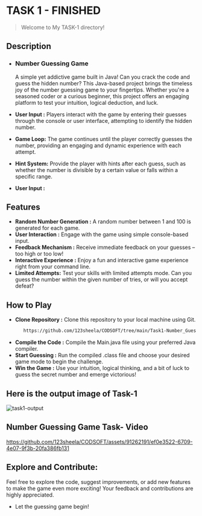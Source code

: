 
# TASK 1 - FINISHED

> Welcome to My TASK-1 directory!

## Description

 - ### Number Guessing Game
    
     A simple yet addictive game built in Java! Can you crack the code and guess the hidden number?
     This Java-based project brings the timeless joy of the number guessing game to your fingertips.
     Whether you're a seasoned coder or a curious beginner, this project offers an engaging platform to test your intuition, logical deduction, and luck.
-  **User Input :** Players interact with the game by entering their guesses through the console or user interface, attempting to identify the hidden number.
-  **Game Loop:** The game continues until the player correctly guesses the number, providing an engaging and dynamic experience with each attempt.
-  **Hint System:** Provide the player with hints after each guess, such as whether the number is divisible by a certain value or falls within a specific range.


-  **User Input :**
     

   
## Features

- **Random Number Generation :** A random number between 1 and 100 is generated for each game.
- **User Interaction :**  Engage with the game using simple console-based input.
- **Feedback Mechanism :** Receive immediate feedback on your guesses – too high or too low!
- **Interactive Experience :**  Enjoy a fun and interactive game experience right from your command line.
- **Limited Attempts:** Test your skills with limited attempts mode. Can you guess the number within the given number of tries, or will you accept defeat?

## How to Play
 - **Clone Repository :** Clone this repository to your local machine using Git.
      ```bash
         https://github.com/123sheela/CODSOFT/tree/main/Task1-Number_Guess
 - **Compile the Code :** Compile the Main.java file using your preferred Java compiler.
 - **Start Guessing :** Run the compiled .class file and choose your desired game mode to begin the challenge.
 - **Win the Game :** Use your intuition, logical thinking, and a bit of luck to guess the secret number and emerge victorious!

## Here is the output image of Task-1
![task1-output](https://github.com/123sheela/CODSOFT/assets/91262191/e685db5a-665d-4d15-ada1-a3ec73aadd6d)

## Number Guessing Game Task- Video

https://github.com/123sheela/CODSOFT/assets/91262191/ef0e3522-6709-4e07-9f3b-20fa386fb131

## Explore and Contribute:

Feel free to explore the code, suggest improvements, or add new features to make the game even more exciting! Your feedback and contributions are highly appreciated.

- Let the guessing game begin!
 
